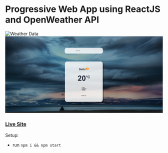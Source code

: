 # Progressive Web App using ReactJS and OpenWeather API
![Weather Data](https://i.imgur.com/3csowzj.png)
![alt text](PWA.png)


### [Live Site](https://master.d3u3no45x76s24.amplifyapp.com/)

Setup:
- run ```npm i && npm start``` 
